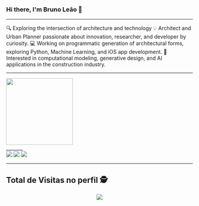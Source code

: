 ### Hi there, I'm Bruno Leão 👋
______

🔍 Exploring the intersection of architecture and technology
💡 Architect and Urban Planner passionate about innovation, researcher, and developer by curiosity.
💻 Working on programmatic generation of architectural forms, exploring Python, Machine Learning, and iOS app development.
🚀 Interested in computational modeling, generative design, and AI applications in the construction industry.
_______

<div>
  <img height="180em" src="https://github-readme-stats.vercel.app/api/top-langs/?username=leaodebrito&layout=compact&langs_count=16&theme=dark"/>
</div>
_______
  
  <div>
  <a href="https://www.instagram.com/_leaodebrito/" target="_blank"><img src="https://img.shields.io/badge/-Instagram-%23E4405F?style=for-the-badge&logo=instagram&logoColor=white" target="_blank"></a>
  <a href = "mailto:leaodebrito@gmail.com"><img src="https://img.shields.io/badge/Gmail-D14836?style=for-the-badge&logo=gmail&logoColor=white" target="_blank"></a>
  <a href="https://www.linkedin.com/in/bruno-leão-msc-774254a9/" target="_blank"><img src="https://img.shields.io/badge/-LinkedIn-%230077B5?style=for-the-badge&logo=linkedin&logoColor=white" target="_blank"></a>   
</div>

_______
<p align="center"> 

 ## Total de Visitas no perfil :detective: <br>
 <p align="center"> 
   <img alingn="center" src="https://profile-counter.glitch.me/leaodebrito/count.svg" />
 </p>

</p>
